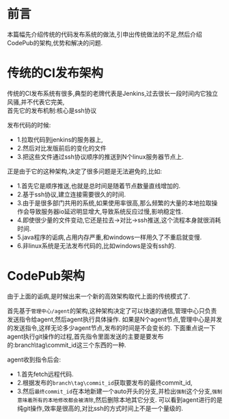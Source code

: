 # 前言
本篇幅先介绍传统的代码发布系统的做法,引申出传统做法的不足,然后介绍CodePub的架构,优势和解决的问题.

# 传统的CI发布架构
传统的CI发布系统有很多,典型的老牌代表是Jenkins,过去很长一段时间内它独立风骚,并不代表它完美,  
首先它的发布机制:核心是ssh协议  

发布代码的时候:  
- 1.拉取代码到jenkins的服务器上,
- 2.然后对比发版前后的变化的文件
- 3.把这些文件通过ssh协议顺序的推送到N个linux服务器节点上.

正是由于它的这种架构,决定了很多问题是无法避免的,比如:  
- 1.首先它是顺序推送,也就是总时间是随着节点数量直线增加的.
- 2.基于ssh协议,建立连接需要很久的时间.
- 3.由于是很多部门共用的系统,如果使用率很高,那么频繁的大量的本地拉取操作会导致服务器io延迟明显增大,导致系统反应过慢,影响稳定性.
- 4.即使很少量的文件变动,它还是拉去->对比->ssh推送,这个流程本身就很消耗时间.
- 5.java程序的诟病,占用内存严重,和windows一样用久了不重启就变慢.
- 6.非linux系统是无法发布代码的,比如windows是没有ssh的.

# CodePub架构
由于上面的诟病,是时候出来一个新的高效架构取代上面的传统模式了.

首先基于`管理中心/agent`的架构,这种架构决定了可以快速的通信,管理中心只负责发送指令给agent,然后agent执行具体操作.
如果是N个agent节点,管理中心是并发的发送指令,这样无论多少agent节点,发布的时间是不会变长的.
下面重点说一下agent执行git操作的过程,首先指令里面发送的主要是要发布的:branch\tag\commit_id这三个东西的一种.

agent收到指令后会:
- 1.首先fetch远程代码.
- 2.根据发布的`branch\tag\commit_id`获取要发布的最终commit_id,
- 3.然后`最终commit_id`在本地新建一个auto开头的分支,并检出`强制`这个分支,`强制意味着所有的本地修改都会被清除`,然后删除本地其它分支.
可以看到agent进行的是纯git操作,效率是很高的,对比ssh的方式时间上不是一个量级的.  
